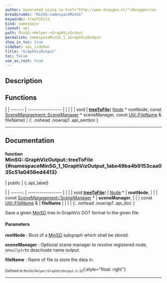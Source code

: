 ```yaml
---
author: Generated using <a href="http://www.doxygen.nl/">Doxygen</a>
breadcrumbs: "MinSG:namespaceMinSG"
keywords: treeToFile
kind: namespace
layout: api
path: MinSG->Helper->GraphVizOutput
permalink: namespaceMinSG_1_1GraphVizOutput
show_in_toc: true
sidebar: api_sidebar
title: "GraphVizOutput"
toc: false
use_as_root: true
---
```


## Description





## Functions

|
| ------: | ----------------- |
|  | |
| void | **[treeToFile](#namespaceMinSG_1_1GraphVizOutput_1abe49ba4b9153caa035c51a0456ed4413)**( [Node](classMinSG_1_1Node) * rootNode, const [SceneManagement::SceneManager](classMinSG_1_1SceneManagement_1_1SceneManager) * sceneManager, const [Util::FileName](classUtil_1_1FileName) & fileName) |
{: .nohead .nowrap1 .api_section }


-------------------------------------------------------------------

## Documentation

### <small>function</small><br/> MinSG::GraphVizOutput::treeToFile {#namespaceMinSG_1_1GraphVizOutput_1abe49ba4b9153caa035c51a0456ed4413}

| public |
{:.api_label}

|
| ------: | ----------------- |
|  |
| void **[treeToFile](#namespaceMinSG_1_1GraphVizOutput_1abe49ba4b9153caa035c51a0456ed4413)**( |  [Node](classMinSG_1_1Node) * | **rootNode**, |
| | const [SceneManagement::SceneManager](classMinSG_1_1SceneManagement_1_1SceneManager) * | **sceneManager**, |
| | const [Util::FileName](classUtil_1_1FileName) & | **fileName** |
|   ) |
{: .nohead .nowrap1 .api_doc }



Save a given [MinSG](namespaceMinSG) tree in GraphViz DOT format to the given file.


#### Parameters
**rootNode**
:  Root of a [MinSG](namespaceMinSG) subgraph which shall be stored.



**sceneManager**
:  Optional scene manager to resolve registered node, or`nullptr`to deactivate name output.



**fileName**
:  Name of file to store the data in.







<sub>Defined in `MinSG/Helper/GraphVizOutput.h:32`</sub>{:style="float: right"}

-------------------------------------------------------------------

